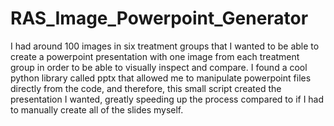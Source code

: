 # RAS_Image_Powerpoint_Generator
I had around 100 images in six treatment groups that I wanted to be able to create a powerpoint presentation with one image from each treatment group in order to be able to visually inspect and compare. I found a cool python library called pptx that allowed me to manipulate powerpoint files directly from the code, and therefore, this small script created the presentation I wanted, greatly speeding up the process compared to if I had to manually create all of the slides myself.
